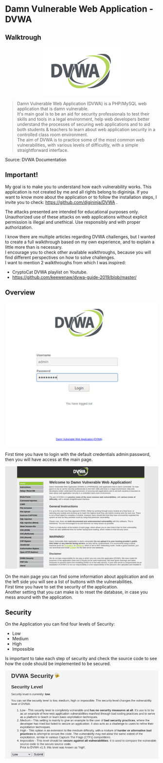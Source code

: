 # Damn Vulnerable Web Application - DVWA
## Walktrough

<p align="center">
  <img src="https://github.com/Abdy01/DVWA-Walkthrough/blob/main/!images/logo.png?raw=true">
</p>


> Damn Vulnerable Web Application (DVWA) is a PHP/MySQL web application that is damn vulnerable.<br/>
> It's main goal is to be an aid for security professionals to test their skills and tools in a legal environment, help web developers better understand the processes of securing web applications and to aid both students & teachers to learn about web application security in a controlled class room environment.<br/>
> The aim of DVWA is to practice some of the most common web vulnerabilities, with various levels of difficultly, with a simple straightforward interface.<br/>

Source: DVWA Documentation

## Important!
My goal is to make you to understand how each vulnerability works. This application is not created by me and all rights belong to digininja.
If you want to know more about the application or to follow the installation steps, I invite you to check: https://github.com/digininja/DVWA .

The attacks presented are intended for educational purposes only. Unauthorized use of these attacks on web applications without explicit permission is illegal and unethical. Use responsibly and with proper authorization.

I know there are multiple articles regarding DVWA challenges, but I wanted to create a full walkthrough based on my own experience, and to explain a little more than is necessary.<br/>
I encourage you to check other available walkthroughs, because you will find different perspectives on how to solve challenges.<br/>
I want to mention 2 walkthroughs from which I was inspired:
- CryptoCat DVWA playlist on Youtube.
- https://github.com/keewenaw/dvwa-guide-2019/blob/master/

## Overview
<p align="left">
  <img src="https://github.com/Abdy01/DVWA-Walkthrough/blob/main/!images/login.png?raw=true">
</p>

First time you have to login with the default credentials admin:password, then you will have access at the main page.

<p align="left">
  <img src="https://github.com/Abdy01/DVWA-Walkthrough/blob/main/!images/Main.png?raw=true">
</p>

On the main page you can find some information about application and on the left side you will see a list of buttons with the vulnerabilities.<br/>
First time you have to set the security of the application.<br/>
Another setting that you can make is to reset the database, in case you mess around with the application.

## Security
On the Application you can find four levels of Security:
- Low
- Medium
- High
- Impossible

Is important to take each step of security and check the source code to see how the code should be implemented to be secured.

<p align="left">
  <img src="https://github.com/Abdy01/DVWA-Walkthrough/blob/main/!images/Security.png?raw=true">
</p>